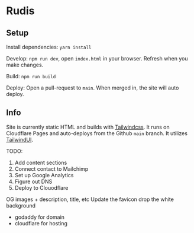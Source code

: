 # Rudis

## Setup

Install dependencies: `yarn install`

Develop: `npm run dev`, open `index.html` in your browser.  Refresh when you make changes.

Build: `npm run build`

Deploy: Open a pull-request to `main`.  When merged in, the site will auto deploy.

## Info

Site is currently static HTML and builds with [Tailwindcss](https://tailwindcss.com).  It runs on Cloudflare Pages and auto-deploys from the Github `main` branch.  It utilizes [TailwindUI](https://tailwindui.com).


TODO:

1) Add content sections
2) Connect contact to Mailchimp
3) Set up Google Analytics
4) Figure out DNS
5) Deploy to Clouodflare


OG images + description, title, etc
Update the favicon
drop the white background

- godaddy for domain
- cloudflare for hosting

